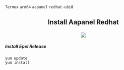 `Termux` `arm64` `aapanel` `redhat-ubi8`
<h2><p align="center">Install Aapanel Redhat</p></h2>
<p align="center">
<img widht="80%" src="https://res.cloudinary.com/upwork-cloud/image/upload/c_scale,w_1000/v1694952540/catalog/1703380056886456320/lpghfksxtziwxmmwfkbu.jpg">
</p>

##### Install Epel Release
```
yum update
yum install
```
